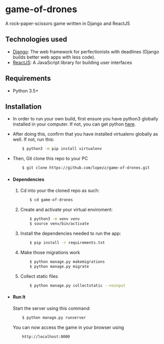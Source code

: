 # game-of-drones
A rock-paper-scissors game written in Django and ReactJS

## Technologies used
* [Django](https://www.djangoproject.com/): The web framework for perfectionists with deadlines (Django builds better web apps with less code).
* [ReactJS](https://reactjs.org/): A JavaScript library for building user interfaces

## Requirements
* Python 3.5+

## Installation
* In order to run your own build, first ensure you have python3 globally installed in your computer. If not, you can get python [here](https://www.python.org").
* After doing this, confirm that you have installed virtualenv globally as well. If not, run this:
    ```bash
        $ python3 -m pip install virtualenv
    ```
* Then, Git clone this repo to your PC
    ```bash
        $ git clone https://github.com/lopezz/game-of-drones.git
    ```

* #### Dependencies
    1. Cd into your the cloned repo as such:
        ```bash
            $ cd game-of-drones
        ```
    2. Create and activate your virtual enviroment:
        ```bash
            $ python3 -m venv venv
            $ source venv/bin/activate
        ```
    3. Install the dependencies needed to run the app:
        ```bash
            $ pip install -r requirements.txt
        ```
    4. Make those migrations work
        ```bash
            $ python manage.py makemigrations
            $ python manage.py migrate
        ```
    5. Collect static files
        ```bash            
            $ python manage.py collectstatic --noinput
        ```

* #### Run It
    Start the server using this command:
    ```bash
        $ python manage.py runserver
    ```
    You can now access the game in your browser using
    ```
        http://localhost:8000
    ```
